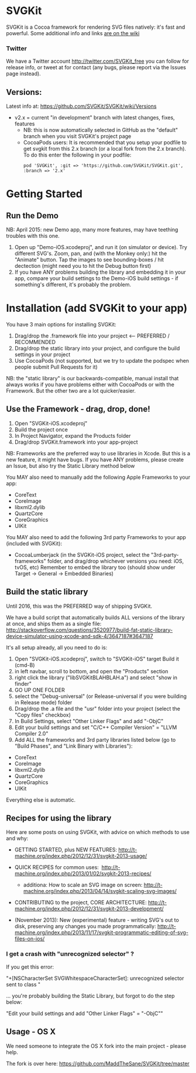 # SVGKit

SVGKit is a Cocoa framework for rendering SVG files natively: it's fast and powerful. Some additional info and links [are on the wiki](https://github.com/SVGKit/SVGKit/wiki)

### Twitter

We have a Twitter account http://twitter.com/SVGKit_free  you can follow for release info, or tweet at for contact (any bugs, please report via the Issues page instead).

## Versions:

Latest info at: https://github.com/SVGKit/SVGKit/wiki/Versions

  - v2.x = current "in development" branch with latest changes, fixes, features
    - NB: this is now automatically selected in GitHub as the "default" branch when you visit SVGKit's project page
    - CocoaPods users: It is recommended that you setup your podfile to get svgkit from this 2.x branch (or a local fork from the 2.x branch). To do this enter the following in your podfile:
        ```
        pod 'SVGKit', :git => 'https://github.com/SVGKit/SVGKit.git', :branch => '2.x'
        ```
        
# Getting Started

## Run the Demo

  NB: April 2015: new Demo app, many more features, may have teething troubles with this one.

1. Open up "Demo-iOS.xcodeproj", and run it (on simulator or device). Try different SVG's. Zoom, pan, and (with the Monkey only:) hit the "Animate" button. Tap the images to see bounding-boxes / hit dectection (might need you to hit the Debug button first)
1. If you have ANY problems building the library and embedding it in your app, compare your build settings to the Demo-iOS build settings - if something's different, it's probably the problem.

# Installation (add SVGKit to your app)

You have 3 main options for installing SVGKit:

1. Drag/drop the .framework file into your project <-- PREFERRED / RECOMMENDED
1. Drag/drop the static library into your project, and configure the build settings in your project
1. Use CocoaPods (not supported, but we try to update the podspec when people submit Pull Requests for it)

NB: the "static library" is our backwards-compatible, manual install that always works if you have problems either with CocoaPods or with the Framework. But the other two are a lot quicker/easier.

## Use the Framework - drag, drop, done!

1. Open "SVGKit-iOS.xcodeproj"
1. Build the project once
1. In Project Navigator, expand the Products folder
1. Drag/drop SVGKit.framework into your app-project

NB: Frameworks are the preferred way to use libraries in Xcode. But this is a new feature, it might have bugs. If you have ANY problems, please create an Issue, but also try the Static Library method below

You MAY also need to manually add the following Apple Frameworks to your app:
  - CoreText
  - CoreImage
  - libxml2.dylib
  - QuartzCore
  - CoreGraphics
  - UIKit

You MAY also need to add the following 3rd party Frameworks to your app (included with SVGKit):
  - CocoaLumberjack (in the SVGKit-iOS project, select the "3rd-party-frameworks" folder, and drag/drop whichever versions you need: iOS, tvOS, etc)
    Remember to embed the library too (should show under Target -> General -> Embedded Binaries)

## Build the static library

Until 2016, this was the PREFERRED way of shipping SVGKit.

We have a build script that automatically builds ALL versions of the library at once, and ships them as a single file: http://stackoverflow.com/questions/3520977/build-fat-static-library-device-simulator-using-xcode-and-sdk-4/3647187#3647187

It's all setup already, all you need to do is:

1. Open "SVGKit-iOS.xcodeproj", switch to "SVGKit-iOS" target Build it (cmd-B)
3. in left navbar, scroll to bottom, and open the "Products" section
4. right click the library ("libSVGKitBLAHBLAH.a") and select "show in finder"
5. GO UP ONE FOLDER
6. select the "Debug-universal" (or Release-universal if you were building in Release mode) folder
7. Drag/drop the .a file and the "usr" folder into your project (select the "Copy files" checkbox)
8. In Build Settings, select "Other Linker Flags" and add "-ObjC"
9. Edit your build settings and set "C/C++ Compiler Version" = "LLVM Compiler 2.0"
10. Add ALL the frameworks and 3rd party libraries listed below (go to "Build Phases", and "Link Binary with Libraries"):
  - CoreText
  - CoreImage
  - libxml2.dylib
  - QuartzCore
  - CoreGraphics
  - UIKit


Everything else is automatic.

## Recipes for using the library

Here are some posts on using SVGKit, with advice on which methods to use and why:

  - GETTING STARTED, plus NEW FEATURES:  http://t-machine.org/index.php/2012/12/31/svgkit-2013-usage/
  - QUICK RECIPES for common uses:  http://t-machine.org/index.php/2013/01/02/svgkit-2013-recipes/
     - additiona: How to scale an SVG image on screen: http://t-machine.org/index.php/2013/04/14/svgkit-scaling-svg-images/
  - CONTRIBUTING to the project, CORE ARCHITECTURE: http://t-machine.org/index.php/2012/12/31/svgkit-2013-development/
 
  - (November 2013): New (experimental) feature - writing SVG's out to disk, preserving any changes you made programmatically: http://t-machine.org/index.php/2013/11/17/svgkit-programmatic-editing-of-svg-files-on-ios/


### I get a crash with "unrecognized selector" ?

If you get this error:

"+[NSCharacterSet SVGWhitespaceCharacterSet]: unrecognized selector sent to class "

... you're probably building the Static Library, but forgot to do the step below:

"Edit your build settings and add "Other Linker Flags" = "-ObjC""


## Usage - OS X

We need someone to integrate the OS X fork into the main project - please help.

The fork is over here: https://github.com/MaddTheSane/SVGKit/tree/master

